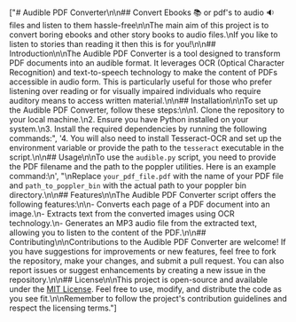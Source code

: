 ["# Audible PDF Converter\n\n## Convert Ebooks 📚 or pdf's to audio 🔉 files and listen to them hassle-free\n\nThe main aim of this project is to convert boring ebooks and other story books to audio files.\nIf you like to listen to stories than reading it then this is for you!\n\n## Introduction\n\nThe Audible PDF Converter is a tool designed to transform PDF documents into an audible format. It leverages OCR (Optical Character Recognition) and text-to-speech technology to make the content of PDFs accessible in audio form. This is particularly useful for those who prefer listening over reading or for visually impaired individuals who require auditory means to access written material.\n\n## Installation\n\nTo set up the Audible PDF Converter, follow these steps:\n\n1. Clone the repository to your local machine.\n2. Ensure you have Python installed on your system.\n3. Install the required dependencies by running the following commands:", '4. You will also need to install Tesseract-OCR and set up the environment variable or provide the path to the `tesseract` executable in the script.\n\n## Usage\n\nTo use the `audible.py` script, you need to provide the PDF filename and the path to the poppler utilities. Here is an example command:\n', "\nReplace `your_pdf_file.pdf` with the name of your PDF file and `path_to_poppler_bin` with the actual path to your poppler bin directory.\n\n## Features\n\nThe Audible PDF Converter script offers the following features:\n\n- Converts each page of a PDF document into an image.\n- Extracts text from the converted images using OCR technology.\n- Generates an MP3 audio file from the extracted text, allowing you to listen to the content of the PDF.\n\n## Contributing\n\nContributions to the Audible PDF Converter are welcome! If you have suggestions for improvements or new features, feel free to fork the repository, make your changes, and submit a pull request. You can also report issues or suggest enhancements by creating a new issue in the repository.\n\n## License\n\nThis project is open-source and available under the [MIT License](LICENSE). Feel free to use, modify, and distribute the code as you see fit.\n\nRemember to follow the project's contribution guidelines and respect the licensing terms."]